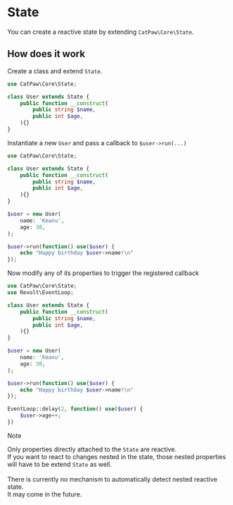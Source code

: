 # State

You can create a reactive state by extending `CatPaw\Core\State`.

## How does it work

Create a class and extend `State`.

```php
use CatPaw\Core\State;

class User extends State {
    public function __construct(
        public string $name,
        public int $age,
    ){}
}
```

Instantiate a new `User` and pass a callback to `$user->run(...)`

```php
use CatPaw\Core\State;

class User extends State {
    public function __construct(
        public string $name,
        public int $age,
    ){}
}

$user = new User(
    name: 'Keanu',
    age: 30,
);

$user->run(function() use($user) {
    echo "Happy birthday $user->name!\n"
});
```

Now modify any of its properties to trigger the registered callback

```php
use CatPaw\Core\State;
use Revolt\EventLoop;

class User extends State {
    public function __construct(
        public string $name,
        public int $age,
    ){}
}

$user = new User(
    name: 'Keanu',
    age: 30,
);

$user->run(function() use($user) {
    echo "Happy birthday $user->name!\n"
});

EventLoop::delay(2, function() use($user) {
    $user->age++;
})
```

> [!NOTE]
> Only properties directly attached to the `State` are reactive.\
> If you want to react to changes nested in the state, those nested properties will have to be extend `State` as well.\
> \
> There is currently no mechanism to automatically detect nested reactive state.\
> It may come in the future.

